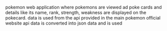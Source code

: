 pokemon web application where pokemons are viewed ad poke cards and details like its name, rank, strength, weakness are displayed on the pokecard.
data is used from the api provided in the main pokemon official website 
api data is converted into json data and is used
